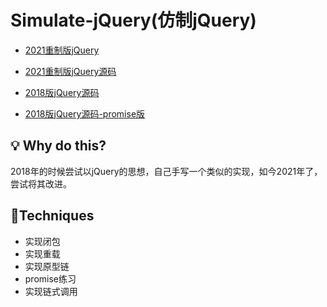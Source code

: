 # Simulate-jQuery(仿制jQuery)
- [2021重制版jQuery](https://dylanchen08.github.io/Simulate-jQuery/)

- [2021重制版jQuery源码](https://github.com/DylanChen08/Simulate-jQuery/blob/master/js/jquery.js)

- [2018版jQuery源码](https://dylanchen08.github.io/Simulate-jQuery/blob/master/js/index.js)

- [2018版jQuery源码-promise版](https://github.com/DylanChen08/Simulate-jQuery/blob/master/js/promise.js)


## 💡 Why do this?
2018年的时候尝试以jQuery的思想，自己手写一个类似的实现，如今2021年了，尝试将其改进。

## 🚀Techniques

- 实现闭包
- 实现重载
- 实现原型链
- promise练习
- 实现链式调用